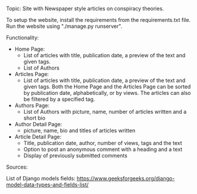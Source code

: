 Topic:
Site with Newspaper style articles on conspiracy theories.

To setup the website, install the requirements from the requirements.txt file.
Run the website using "./manage.py runserver".

Functionality:
- Home Page:
  - List of articles with title, publication date, a preview of the text and
  given tags.
  - List of Authors
- Articles Page:
  - List of articles with title, publication date, a preview of the text and
  given tags.
Both the Home Page and the Articles Page can be sorted by publication date,
  alphabetically, or by views. The articles can also be filtered by a specified tag.
- Authors Page:
  - List of Authors with picture, name, number of articles written and a short
    bio
- Author Detail Page:
  - picture, name, bio and titles of articles written
- Article Detail Page:
  - Title, publication date, author, number of views, tags and the text
  - Option to post an anonymous comment with a heading and a text
  - Display of previously submitted comments


Sources:

List of Django models fields:
https://www.geeksforgeeks.org/django-model-data-types-and-fields-list/
